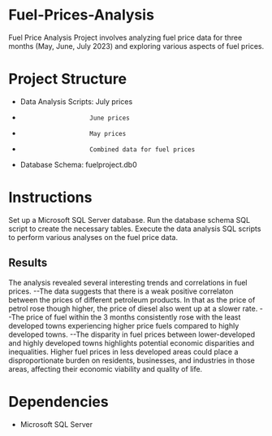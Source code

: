 # Fuel-Prices-Analysis
Fuel Price Analysis Project involves analyzing fuel price data for three months (May, June, July 2023) and exploring various aspects of fuel prices.

# Project Structure
- Data Analysis Scripts: July prices
-                        June prices
-                        May prices
-                        Combined data for fuel prices
- Database Schema: fuelproject.db0

# Instructions
 Set up a Microsoft SQL Server database.
 Run the database schema SQL script to create the necessary tables.
 Execute the data analysis SQL scripts to perform various analyses on the fuel price data.

## Results
The analysis revealed several interesting trends and correlations in fuel prices.
--The data suggests that there is a weak positive correlaton between the prices of different petroleum products. In that as the price of petrol rose though higher, the price of diesel also went up at a slower rate.
--The price of fuel within the 3 months consistently rose with the least developed towns experiencing higher price fuels compared to highly developed towns.
--The disparity in fuel prices between lower-developed and highly developed towns highlights potential economic disparities and inequalities. Higher fuel prices in less developed areas could place a disproportionate burden on residents, businesses, and industries in those areas, affecting their economic viability and quality of life.
# Dependencies
- Microsoft SQL Server

